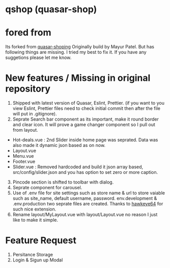# qshop (quasar-shop)

# fored from

Its forked from [quasar-shoping](https://github.com/mayur091193/quasar-shopping) Originally build by Mayur Patel. But has following things are missing. I tried my best to fix it. If you have any suggetions please let me know.

# New features / Missing in original repository

1. Shipped with latest version of Quasar, Eslint, Prettier. (if you want to you view Eslint, Prettier files need to check initial commit then after the file will put in .gitignore).
2. Seprate Search bar component as its important, make it round border and clear icon. It will prove a game changer component so I pull out from layout.

- Hot-deals.vue : 2nd Slider inside home page was seprated. Data was also made it dynamic json based as on now.
- Layout.vue
- Menu.vue
- Footer.vue
- Slider.vue : Removed hardcoded and build it json array based, src/config/slider.json and you has option to set zero or more caption.

3. Pincode section is shifted to toolbar with dialog.
4. Seprate component for carousel.
5. Use of .env file for site settings such as store name & url to store vaiable such as site_name, default username, password. env.development & .env.production two seprate files are created. Thanks to [hawkeye64](https://github.com/quasarframework/app-extension-dotenv) for such nice extension.
6. Rename layout/MyLayout.vue with layout/Layout.vue no reason I just like to make it simple.

# Feature Request

1. Persitance Storage
2. Login & Sigun up Modal
